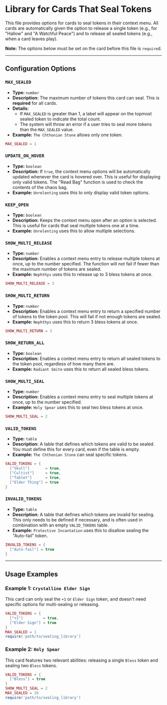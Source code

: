 # Library for Cards That Seal Tokens

This file provides options for cards to seal tokens in their context menu. All cards are automatically given the option to release a single token (e.g., for "Hallow" and "A Watchful Peace") and to release all sealed tokens (e.g., when a card leaves play).

**Note:** The options below must be set on the card before this file is `require`d.

---

## Configuration Options

### `MAX_SEALED`
* **Type:** `number`
* **Description:** The maximum number of tokens this card can seal. This is **required** for all cards.
* **Details:**
    * If `MAX_SEALED` is greater than 1, a label will appear on the topmost sealed token to indicate the total count.
    * The system will throw an error if a user tries to seal more tokens than the `MAX_SEALED` value.
* **Example:** `The Chthonian Stone` allows only one token.
```lua
MAX_SEALED = 1
```

### `UPDATE_ON_HOVER`
* **Type:** `boolean`
* **Description:** If `true`, the context menu options will be automatically updated whenever the card is hovered over. This is useful for displaying only valid tokens. The "Read Bag" function is used to check the contents of the chaos bag.
* **Example:** `Unrelenting` uses this to only display valid token options.

### `KEEP_OPEN`
* **Type:** `boolean`
* **Description:** Keeps the context menu open after an option is selected. This is useful for cards that seal multiple tokens one at a time.
* **Example:** `Unrelenting` uses this to allow multiple selections.

### `SHOW_MULTI_RELEASE`
* **Type:** `number`
* **Description:** Enables a context menu entry to release multiple tokens at once, up to the number specified. The function will not fail if fewer than the maximum number of tokens are sealed.
* **Example:** `Nephthys` uses this to release up to 3 bless tokens at once.
```lua
SHOW_MULTI_RELEASE = 3
```

### `SHOW_MULTI_RETURN`
* **Type:** `number`
* **Description:** Enables a context menu entry to return a specified number of tokens to the token pool. This will fail if not enough tokens are sealed.
* **Example:** `Nephthys` uses this to return 3 bless tokens at once.
```lua
SHOW_MULTI_RETURN = 3
```

### `SHOW_RETURN_ALL`
* **Type:** `boolean`
* **Description:** Enables a context menu entry to return all sealed tokens to the token pool, regardless of how many there are.
* **Example:** `Radiant Smite` uses this to return all sealed bless tokens.

### `SHOW_MULTI_SEAL`
* **Type:** `number`
* **Description:** Enables a context menu entry to seal multiple tokens at once, up to the number specified.
* **Example:** `Holy Spear` uses this to seal two bless tokens at once.
```lua
SHOW_MULTI_SEAL = 2
```

### `VALID_TOKENS`
* **Type:** `table`
* **Description:** A table that defines which tokens are valid to be sealed. You must define this for every card, even if the table is empty.
* **Example:** `The Chthonian Stone` can seal specific tokens.
```lua
VALID_TOKENS = {
  ["Skull"]       = true,
  ["Cultist"]     = true,
  ["Tablet"]      = true,
  ["Elder Thing"] = true
}
```

### `INVALID_TOKENS`
* **Type:** `table`
* **Description:** A table that defines which tokens are invalid for sealing. This only needs to be defined if necessary, and is often used in combination with an empty `VALID_TOKENS` table.
* **Example:** `Protective Incantation` uses this to disallow sealing the "Auto-fail" token.
```lua
INVALID_TOKENS = {
  ["Auto-fail"] = true
}
```

---

## Usage Examples

### Example 1: `Crystalline Elder Sign`

This card can only seal the `+1` or `Elder Sign` token, and doesn't need specific options for multi-sealing or releasing.

```lua
VALID_TOKENS = {
  ["+1"]         = true,
  ["Elder Sign"] = true
}
MAX_SEALED = 1
require('path/to/sealing_library')
```

### Example 2: `Holy Spear`

This card features two relevant abilities: releasing a single `Bless` token and sealing two `Bless` tokens.

```lua
VALID_TOKENS = {
  ["Bless"] = true
}
SHOW_MULTI_SEAL = 2
MAX_SEALED = 10
require('path/to/sealing_library')
```